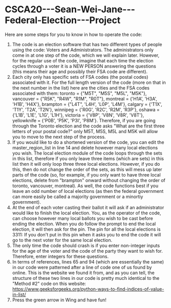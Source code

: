 # CSCA20---Sean-Wei-Jane---Federal-Election---Project
Here are some steps for you to know in how to operate the code:
1. The code is an election software that has two different types of people using the code: Voters and Administrators. The administrators only come in at one step of the code, which we will explain later. However, for the regular use of the code, imagine that each time the election cycles through a voter it is a NEW PERSON answering the questions (this means their age and possibly their FSA code are different).
2. Each city only has specific sets of FSA codes (the postal codes) associated with it. For the full length version of the code (more on that in the next number in the list) here are the cities and the FSA codes associated with them:
toronto = {"M5T", "M5S", "M5L", "M5K"}, 
vancouver = {"R5K", "R4W", "R1M", "R0T"},
montreal = {'H1A', 'H3A', 'H1B', 'H4X'},
brampton = {"L4T", 'L4H', 'L0P', 'L4M'},
calgary = {'T1X', 'T1Y', 'T2A', 'T2N'},
winnipeg = {'R0G', 'R2C', 'R2M', 'R3P'},
oshawa = {'L1B', 'L1E', 'L1G', 'L1H'},
victoria = {'V8P', 'V8N', 'V8R', 'V8T'},
yellowknife = {'P0B', 'P5K', 'P3I', 'P8M'}.
 Therefore, if you are going through the Toronto election and the code asks "What are the first three letters of your postal code?" only M5T, M5S, M5L and M5K will allow you to move to the next step of the process.
3. If you would like to do a shortened version of the code, you can edit the master_region_list in line 14 and delete however many local elections you wish. The local election module of the code loops through the sets in this list, therefore if you only leave three items (which are sets) in this list then it will only loop three three local elections. However, if you do this, then do not change the order of the sets, as this will mess up later parts of the code (so, for example, if you only want to have three local elections, delete from "brampton" onward without changing the order of toronto, vancouver, montreal). As well, the code functions best if you leave an odd number of local elections (as then the federal government can more easily be called a majority government or a minortiy government).
4. At the end of each voter casting their ballot it will ask if an administrator would like to finish the local election. You, as the operator of the code, can choose however many local ballots you wish to be cast before ending the election. When you do follow the prompt to end the local election, it will then ask for the pin. The pin for all the local elections is 3311: If you don't put in this pin when it asks you to end the code it will go to the next voter for the same local election.
5. The only time the code should crash is if you enter non-integer inputs for the age of the voter and the code of the party they want to wish for. Therefore, enter integers for these questions.
6. In terms of references, lines 65 and 94 (which are essentially the same) in our code were patterned after a line of code one of us found by online. This is the website we found it from, and as you can tell, the structure of these two lines in our code is pretty much identical to the "Method #2" code on this website: https://www.geeksforgeeks.org/python-ways-to-find-indices-of-value-in-list/ 
7. Press the green arrow in Wing and have fun!
